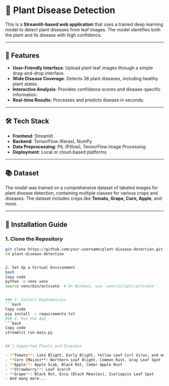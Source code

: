# 🌿 Plant Disease Detection

This is a **Streamlit-based web application** that uses a trained deep learning model to detect plant diseases from leaf images. The model identifies both the plant and its disease with high confidence.

---

## 🌟 Features

- **User-Friendly Interface**: Upload plant leaf images through a simple drag-and-drop interface.
- **Wide Disease Coverage**: Detects 38 plant diseases, including healthy plant states.
- **Interactive Analysis**: Provides confidence scores and disease-specific information.
- **Real-time Results**: Processes and predicts disease in seconds.

---

## 🛠️ Tech Stack

- **Frontend**: Streamlit
- **Backend**: TensorFlow (Keras), NumPy
- **Data Preprocessing**: PIL (Pillow), TensorFlow Image Processing
- **Deployment**: Local or cloud-based platforms

---

## 📚 Dataset

The model was trained on a comprehensive dataset of labeled images for plant disease detection, containing multiple classes for various crops and diseases. The dataset includes crops like **Tomato, Grape, Corn, Apple**, and more.

---

## 🚀 Installation Guide

### 1. Clone the Repository
```bash
git clone https://github.com/your-username/plant-disease-detection.git
cd plant-disease-detection


2. Set Up a Virtual Environment
bash
Copy code
python -m venv venv
source venv/bin/activate  # On Windows, use `venv\Scripts\activate`


### 3. Install Dependencies
```bash
Copy code
pip install -r requirements.txt
### 4. Run the App
```bash
Copy code
streamlit run main.py


## 🌱 Supported Plants and Diseases

- **Tomato**: Late Blight, Early Blight, Yellow Leaf Curl Virus, and more  
- **Corn (Maize)**: Northern Leaf Blight, Common Rust, Gray Leaf Spot  
- **Apple**: Apple Scab, Black Rot, Cedar Apple Rust  
- **Strawberry**: Leaf Scorch  
- **Grape**: Black Rot, Esca (Black Measles), Isariopsis Leaf Spot  
- And many more...

